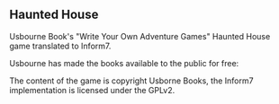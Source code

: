 ## Haunted House
Usbourne Book's "Write Your Own Adventure Games" Haunted House game translated to Inform7.

Usbourne has made the books available to the public for free:

The content of the game is copyright Usborne Books, the Inform7 implementation is licensed under the GPLv2.
